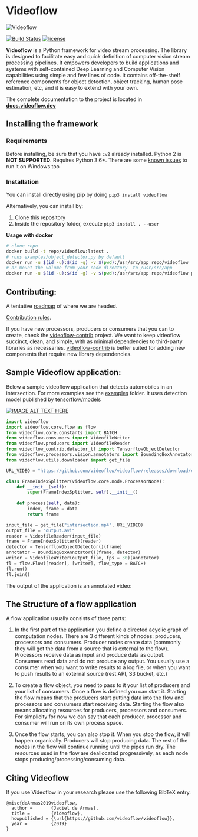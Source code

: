 # Videoflow

![Videoflow](assets/videoflow_logo_small.png)

[![Build Status](https://travis-ci.org/videoflow/videoflow.svg?branch=master)](https://travis-ci.org/videoflow/videoflow)
[![license](https://img.shields.io/github/license/mashape/apistatus.svg?maxAge=2592000)](https://github.com/videoflow/videoflow/blob/master/LICENSE)

**Videoflow** is a Python framework for video stream processing. The library is designed to facilitate easy and quick definition of computer vision stream processing pipelines. It empowers developers to build applications and systems with self-contained Deep Learning and Computer Vision capabilities using simple and few lines of code.  It contains off-the-shelf reference components for object detection, object tracking, human pose estimation, etc, and it is easy to extend with your own.

The complete documentation to the project is located in [**docs.videoflow.dev**](https://docs.videoflow.dev)

[1.2]: http://i.imgur.com/wWzX9uB.png
[1]: http://www.twitter.com/videoflow_py
<!--Follow us on [![alt text][1.2]][1]-->

## Installing the framework
### Requirements
Before installing, be sure that you have `cv2` already installed. Python 2 is **NOT SUPPORTED**.  Requires Python 3.6+.  There are some [known issues](https://github.com/videoflow/videoflow/issues/56) to run it on Windows too

### Installation
You can install directly using **pip** by doing `pip3 install videoflow`

Alternatively, you can install by:

1. Clone this repository
2. Inside the repository folder, execute `pip3 install . --user`

**Usage with docker**
```bash
# clone repo
docker build -t repo/videoflow:latest .
# runs examples/object_detector.py by default
docker run -u $(id -u):$(id -g) -v $(pwd):/usr/src/app repo/videoflow
# or mount the volume from your code directory  to /usr/src/app
docker run -u $(id -u):$(id -g) -v $(pwd):/usr/src/app repo/videoflow python /usr/src/app/yourown.py
```
## Contributing:
A tentative [roadmap](ROADMAP.md) of where we are headed.

[Contribution rules](CONTRIBUTING.md).

If you have new processors, producers or consumers that you can to create, check the [videoflow-contrib](https://github.com/videoflow/videoflow-contrib) project.  We want 
to keep videoflow succinct, clean, and simple, with as minimal dependencies to third-party libraries as necessaries. [videoflow-contrib](https://github.com/videoflow/videoflow-contrib) is better suited for adding new components that require new library 
dependencies.

## Sample Videoflow application:
Below a sample videoflow application that detects automobiles in an intersection. For more examples see the [examples](examples/) folder. It uses detection model published by [tensorflow/models](https://github.com/tensorflow/models/tree/master/research/object_detection)

[![IMAGE ALT TEXT HERE](https://img.youtube.com/vi/TYGMllb7fHM/0.jpg)](https://www.youtube.com/watch?v=TYGMllb7fHM)

```python
import videoflow
import videoflow.core.flow as flow
from videoflow.core.constants import BATCH
from videoflow.consumers import VideofileWriter
from videoflow.producers import VideofileReader
from videoflow_contrib.detector_tf import TensorflowObjectDetector
from videoflow.processors.vision.annotators import BoundingBoxAnnotator
from videoflow.utils.downloader import get_file

URL_VIDEO = "https://github.com/videoflow/videoflow/releases/download/examples/intersection.mp4"

class FrameIndexSplitter(videoflow.core.node.ProcessorNode):
    def __init__(self):
        super(FrameIndexSplitter, self).__init__()
    
    def process(self, data):
        index, frame = data
        return frame

input_file = get_file("intersection.mp4", URL_VIDEO)
output_file = "output.avi"
reader = VideofileReader(input_file)
frame = FrameIndexSplitter()(reader)
detector = TensorflowObjectDetector()(frame)
annotator = BoundingBoxAnnotator()(frame, detector)
writer = VideofileWriter(output_file, fps = 30)(annotator)
fl = flow.Flow([reader], [writer], flow_type = BATCH)
fl.run()
fl.join()
```

The output of the application is an annotated video:


## The Structure of a flow application

A flow application usually consists of three parts:

1. In the first part of the application you define a directed acyclic graph of computation nodes. There are 3 different kinds of nodes: producers, processors and consumers.  Producer nodes create data (commonly they will get the data from a source that is external to the flow).  Processors receive data as input and produce data as output. Consumers read data and do not produce any output.  You usually use a consumer when you want to write results to a log file, or when you want to push results to an external source (rest API, S3 bucket, etc.)

2. To create a flow object, you need to pass to it your list of producers and your list of consumers. Once a flow is defined you can start it.  Starting the flow means that the producers start putting data into the flow and processors and consumers start receiving data.  Starting the flow also means allocating resources for producers, processors and consumers.  For simplicity for now we can say that each producer, processor and consumer will run on its own process space.

3. Once the flow starts, you can also stop it.  When you stop the flow, it will happen organically.  Producers will stop producing data.  The rest of the nodes in the flow will continue running until the pipes run dry.  The resources used in the flow are deallocated progressively, as each node stops producing/processing/consuming data.

## Citing Videoflow
If you use Videoflow in your research please use the following BibTeX entry.

```
@misc{deArmas2019videoflow,
  author =       {Jadiel de Armas},
  title =        {Videoflow},
  howpublished = {\url{https://github.com/videoflow/videoflow}},
  year =         {2019}
}
```
